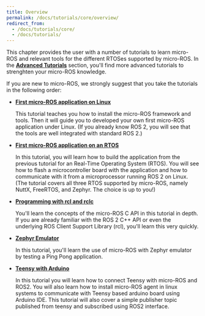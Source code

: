 ```yaml
---
title: Overview
permalink: /docs/tutorials/core/overview/
redirect_from:
  - /docs/tutorials/core/
  - /docs/tutorials/
---
```


This chapter provides the user with a number of tutorials to learn micro-ROS and relevant tools for the different RTOSes supported by micro-ROS. In the [**Advanced Tutorials**](../../advanced/overview/) section, you'll find more advanced tutorials to strenghten your micro-ROS knowledge.

If you are new to micro-ROS, we strongly suggest that you take the tutorials in the following order:

* [**First micro-ROS application on Linux**](../first_application_linux/)
    
  This tutorial teaches you how to install the micro-ROS framework and tools. Then it will guide you to developed your own first micro-ROS application under Linux. (If you already know ROS 2, you will see that the tools are well integrated with standard ROS 2.)
    
* [**First micro-ROS application on an RTOS**](../first_application_rtos/)

  In this tutorial, you will learn how to build the application from the previous tutorial for an Real-Time Operating System (RTOS). You will see how to flash a microcontroller board with the application and how to communicate with it from a microprocessor running ROS 2 on Linux. (The tutorial covers all three RTOS supported by micro-ROS, namely NuttX, FreeRTOS, and Zephyr. The choice is up to you!)

* [**Programming with rcl and rclc**](../programming_rcl_rclc/)

  You'll learn the concepts of the micro-ROS C API in this tutorial in depth. If you are already familiar with the ROS 2 C++ API or even the underlying ROS Client Support Library (rcl), you'll learn this very quickly.

* [**Zephyr Emulator**](../zephyr_emulator/)

  In this tutorial, you'll learn the use of micro-ROS with Zephyr emulator by testing a Ping Pong application.
  
* [**Teensy with Arduino**](../teensy_with_arduino/)
     
  In this tutorial you will learn how to connect Teensy with micro-ROS and ROS2. You will also learn how to install micro-ROS agent in linux systems to communicate with Teensy based arduino board using Arduino IDE. This tutorial will also cover a simple publisher topic published from teensy and subscribed using ROS2 interface. 
